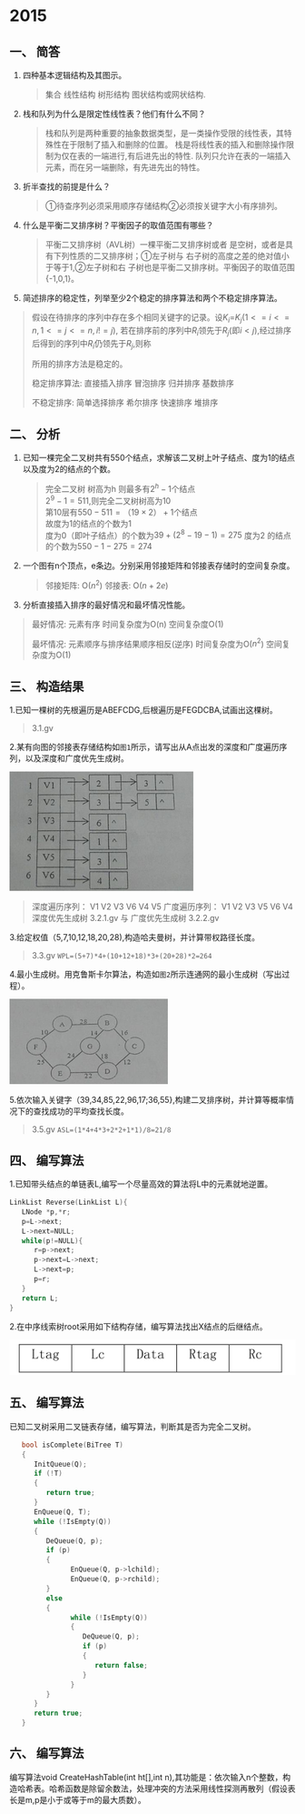 # 2015

## 一、 简答

1. 四种基本逻辑结构及其图示。

   > 集合 线性结构 树形结构 图状结构或网状结构.

2. 栈和队列为什么是限定性线性表？他们有什么不同？

   >栈和队列是两种重要的抽象数据类型，是一类操作受限的线性表，其特殊性在于限制了插入和删除的位置。
栈是将线性表的插入和删除操作限制为仅在表的一端进行,有后进先出的特性.
队列只允许在表的一端插入元素，而在另一端删除，有先进先出的特性。

3. 折半查找的前提是什么？

   >①待查序列必须采用顺序存储结构②必须按关键字大小有序排列。

4. 什么是平衡二叉排序树？平衡因子的取值范围有哪些？

   >平衡二又排序树（AVL树）一棵平衡二叉排序树或者
   >是空树，或者是具有下列性质的二又排序树；①左子树与
   >右子树的高度之差的绝对值小于等于1,②左子树和右
   >子树也是平衡二又排序树。平衡因子的取值范围{-1,0,1}。

5. 简述排序的稳定性，列举至少2个稳定的排序算法和两个不稳定排序算法。

>假设在待排序的序列中存在多个相同关键字的记录。设$K_{i}$=$K_{j}$($1<=i<=n,1<=j<=n,i!=j$),
>若在排序前的序列中$R_{i}$领先于$R_{j}$(即$i<j$),经过排序后得到的序列中$R_{i}$仍领先于$R_{j}$,则称
>
>所用的排序方法是稳定的。
>
>稳定排序算法: 直接插入排序 冒泡排序 归并排序 基数排序
>
>不稳定排序: 简单选择排序 希尔排序 快速排序 堆排序

## 二、 分析

1. 已知一棵完全二叉树共有550个结点，求解该二叉树上叶子结点、度为1的结点以及度为2的结点的个数。

   >完全二叉树 树高为h 则最多有$2^h-1$个结点  
   > $2^9-1=511$,则完全二叉树树高为10  
   >第10层有$550-511=（19×2）+1$个结点  
   >故度为1的结点的个数为1  
   >度为0（即叶子结点）的个数为$39+(2^8-19-1)=275$
   >度为2 的结点的个数为$550-1-275=274$

2. 一个图有n个顶点，e条边。分别采用邻接矩阵和邻接表存储时的空间复杂度。

   > 邻接矩阵: O($n^2$)
   > 邻接表: O($n+2e$)

3. 分析直接插入排序的最好情况和最坏情况性能。

> 最好情况: 元素有序  时间复杂度为O(n) 空间复杂度O(1)
>
> 最坏情况: 元素顺序与排序结果顺序相反(逆序) 时间复杂度为O($n^2$)  空间复杂度为O(1)

## 三、 构造结果

1.已知一棵树的先根遍历是ABEFCDG,后根遍历是FEGDCBA,试画出这棵树。
>3.1.gv

2.某有向图的邻接表存储结构如`图1`所示，请写出从A点出发的深度和广度遍历序列，以及深度和广度优先生成树。

![3.2](3.2.png)

>深度遍历序列： V1 V2 V3 V6 V4 V5
>广度遍历序列： V1 V2 V3 V5 V6 V4
>深度优先生成树 3.2.1.gv 与 广度优先生成树 3.2.2.gv

3.给定权值（5,7,10,12,18,20,28),构造哈夫曼树，并计算带权路径长度。

>3.3.gv
>`WPL=(5+7)*4+(10+12+18)*3+(20+28)*2=264`

4.最小生成树。用克鲁斯卡尔算法，构造如`图2`所示连通网的最小生成树（写出过程）。

![3.4](3.4.png)

5.依次输入关键字（39,34,85,22,96,17;36,55},构建二叉排序树，并计算等概率情况下的查找成功的平均查找长度。

>3.5.gv
>`ASL=(1*4+4*3+2*2+1*1)/8=21/8`

## 四、 编写算法

1.已知带头结点的单链表L,编写一个尽量高效的算法将L中的元素就地逆置。

```c
LinkList Reverse(LinkList L){
   LNode *p,*r;
   p=L->next;
   L->next=NULL;
   while(p!=NULL){
      r=p->next;
      p->next=L->next;
      L->next=p;
      p=r;
   }
   return L;
}
```

2.在中序线索树root采用如下结构存储，编写算法找出X结点的后继结点。

![4.2](4.2.png)

## 五、 编写算法

已知二叉树采用二叉链表存储，编写算法，判断其是否为完全二叉树。

```c
   bool isComplete(BiTree T)
   {
      InitQueue(Q);
      if (!T)
      {
         return true;
      }
      EnQueue(Q, T);
      while (!IsEmpty(Q))
      {
         DeQueue(Q, p);
         if (p)
         {
               EnQueue(Q, p->lchild);
               EnQueue(Q, p->rchild);
         }
         else
         {
               while (!IsEmpty(Q))
               {
                  DeQueue(Q, p);
                  if (p)
                  {
                     return false;
                  }
               }
         }
      }
      return true;
   }
```

## 六、 编写算法

编写算法void CreateHashTable(int ht[],int n),其功能是：依次输入n个整数，构造哈希表。哈希函数是除留余数法，处理冲突的方法采用线性探测再散列（假设表长是m,p是小于或等于m的最大质数）。
